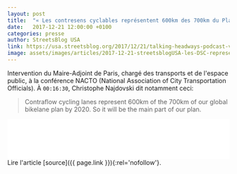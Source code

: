 ```yaml
---
layout: post
title:  "« Les contresens cyclables représentent 600km des 700km du Plan Vélo de Paris. » — Christophe Najdovski"
date:   2017-12-21 12:00:00 +0100
categories: presse
author: StreetsBlog USA
link: https://usa.streetsblog.org/2017/12/21/talking-headways-podcast-vive-la-transportation-revolution/
image: assets/images/articles/2017-12-21-streetsblogUSA-les-DSC-representent-600km-des-700km-du-plan-velo.jpg
---
```


Intervention du Maire-Adjoint de Paris, chargé des transports et de l'espace public, à la conférence NACTO (National Association of City Transportation Officials). À `00:16:30`, Christophe Najdovski dit notamment ceci:
> Contraflow cycling lanes represent 600km of the 700km of our global bikelane plan by 2020. So it will be the main part of our plan.

<iframe style="border: none" src="//html5-player.libsyn.com/embed/episode/id/6077746/height/90/theme/custom/autoplay/no/autonext/no/thumbnail/yes/preload/no/no_addthis/no/direction/backward/render-playlist/no/custom-color/87A93A/" height="90" width="100%" scrolling="no"  allowfullscreen webkitallowfullscreen mozallowfullscreen oallowfullscreen msallowfullscreen></iframe>

<br>
Lire l'article [source]({{ page.link }}){:rel='nofollow'}.

